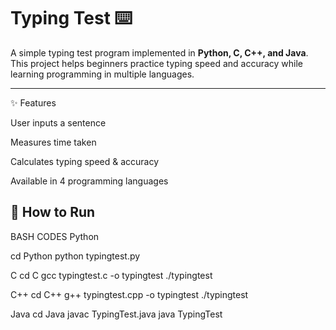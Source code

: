 # Typing Test ⌨️

A simple typing test program implemented in **Python, C, C++, and Java**.  
This project helps beginners practice typing speed and accuracy while learning programming in multiple languages.

---

✨ Features

User inputs a sentence

Measures time taken

Calculates typing speed & accuracy

Available in 4 programming languages



## 🚀 How to Run
BASH CODES
Python

cd Python
python typingtest.py


 C
cd C
gcc typingtest.c -o typingtest
./typingtest

C++
cd C++
g++ typingtest.cpp -o typingtest
./typingtest

Java
cd Java
javac TypingTest.java
java TypingTest
